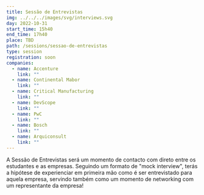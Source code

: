 ```yaml
---
title: Sessão de Entrevistas
img: ../../../images/svg/interviews.svg
day: 2022-10-31
start_time: 15h40
end_time: 17h40
place: TBD
path: /sessions/sessao-de-entrevistas
type: session
registration: soon
companies:
  - name: Accenture
    link: ""
  - name: Continental Mabor
    link: ""
  - name: Critical Manufacturing
    link: ""
  - name: DevScope
    link: ""
  - name: PwC
    link: ""
  - name: Bosch
    link: ""
  - name: Arquiconsult
    link: ""
---
```


A Sessão de Entrevistas será um momento de contacto com direto entre os estudantes e as empresas.
Seguindo um formato de "mock interview", terás a hipótese de experienciar em primeira mão como é ser entrevistado para aquela empresa, servindo também como um momento de networking com um representante da empresa!
